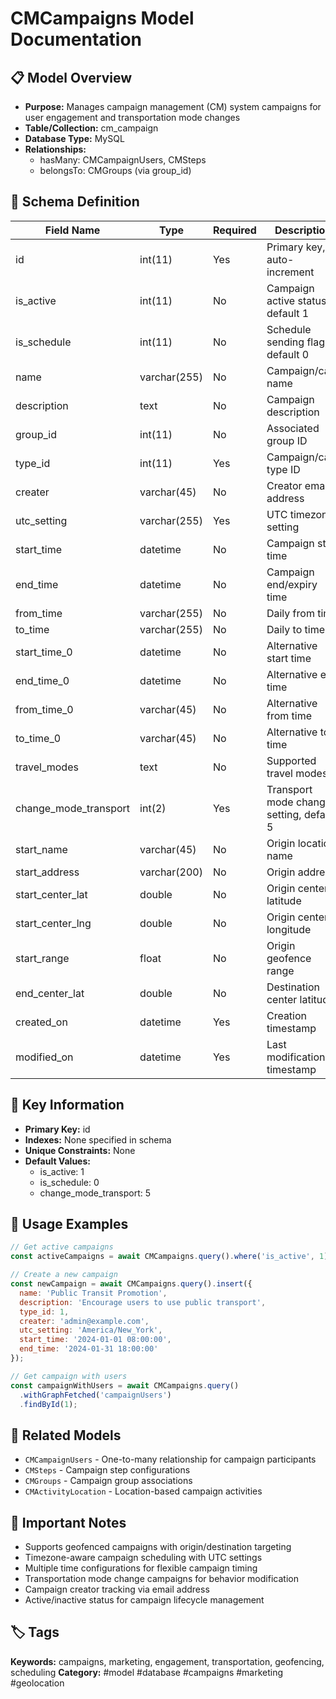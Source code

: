 # CMCampaigns Model Documentation

## 📋 Model Overview
- **Purpose:** Manages campaign management (CM) system campaigns for user engagement and transportation mode changes
- **Table/Collection:** cm_campaign
- **Database Type:** MySQL
- **Relationships:** 
  - hasMany: CMCampaignUsers, CMSteps
  - belongsTo: CMGroups (via group_id)

## 🔧 Schema Definition
| Field Name | Type | Required | Description |
|------------|------|----------|-------------|
| id | int(11) | Yes | Primary key, auto-increment |
| is_active | int(11) | No | Campaign active status, default 1 |
| is_schedule | int(11) | No | Schedule sending flag, default 0 |
| name | varchar(255) | No | Campaign/card name |
| description | text | No | Campaign description |
| group_id | int(11) | No | Associated group ID |
| type_id | int(11) | Yes | Campaign/card type ID |
| creater | varchar(45) | No | Creator email address |
| utc_setting | varchar(255) | Yes | UTC timezone setting |
| start_time | datetime | No | Campaign start time |
| end_time | datetime | No | Campaign end/expiry time |
| from_time | varchar(255) | No | Daily from time |
| to_time | varchar(255) | No | Daily to time |
| start_time_0 | datetime | No | Alternative start time |
| end_time_0 | datetime | No | Alternative end time |
| from_time_0 | varchar(45) | No | Alternative from time |
| to_time_0 | varchar(45) | No | Alternative to time |
| travel_modes | text | No | Supported travel modes |
| change_mode_transport | int(2) | Yes | Transport mode change setting, default 5 |
| start_name | varchar(45) | No | Origin location name |
| start_address | varchar(200) | No | Origin address |
| start_center_lat | double | No | Origin center latitude |
| start_center_lng | double | No | Origin center longitude |
| start_range | float | No | Origin geofence range |
| end_center_lat | double | No | Destination center latitude |
| created_on | datetime | Yes | Creation timestamp |
| modified_on | datetime | Yes | Last modification timestamp |

## 🔑 Key Information
- **Primary Key:** id
- **Indexes:** None specified in schema
- **Unique Constraints:** None
- **Default Values:** 
  - is_active: 1
  - is_schedule: 0
  - change_mode_transport: 5

## 📝 Usage Examples
```javascript
// Get active campaigns
const activeCampaigns = await CMCampaigns.query().where('is_active', 1);

// Create a new campaign
const newCampaign = await CMCampaigns.query().insert({
  name: 'Public Transit Promotion',
  description: 'Encourage users to use public transport',
  type_id: 1,
  creater: 'admin@example.com',
  utc_setting: 'America/New_York',
  start_time: '2024-01-01 08:00:00',
  end_time: '2024-01-31 18:00:00'
});

// Get campaign with users
const campaignWithUsers = await CMCampaigns.query()
  .withGraphFetched('campaignUsers')
  .findById(1);
```

## 🔗 Related Models
- `CMCampaignUsers` - One-to-many relationship for campaign participants
- `CMSteps` - Campaign step configurations
- `CMGroups` - Campaign group associations
- `CMActivityLocation` - Location-based campaign activities

## 📌 Important Notes
- Supports geofenced campaigns with origin/destination targeting
- Timezone-aware campaign scheduling with UTC settings
- Multiple time configurations for flexible campaign timing
- Transportation mode change campaigns for behavior modification
- Campaign creator tracking via email address
- Active/inactive status for campaign lifecycle management

## 🏷️ Tags
**Keywords:** campaigns, marketing, engagement, transportation, geofencing, scheduling
**Category:** #model #database #campaigns #marketing #geolocation